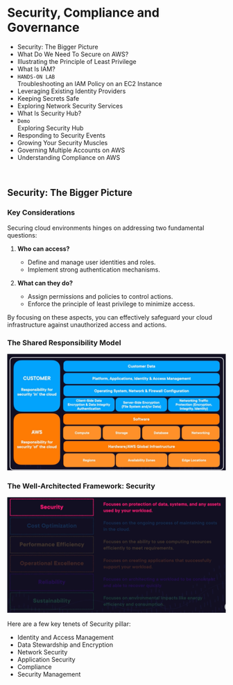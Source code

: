 # Security, Compliance and Governance

- Security: The Bigger Picture
- What Do We Need To Secure on AWS?
- Illustrating the Principle of Least Privilege
- What Is IAM?
- `HANDS-ON LAB`<br>Troubleshooting an IAM Policy on an EC2 Instance
- Leveraging Existing Identity Providers
- Keeping Secrets Safe
- Exploring Network Security Services
- What Is Security Hub?
- `Demo`<br>Exploring Security Hub
- Responding to Security Events
- Growing Your Security Muscles
- Governing Multiple Accounts on AWS
- Understanding Compliance on AWS

<br>

## Security: The Bigger Picture

### Key Considerations

Securing cloud environments hinges on addressing two fundamental questions:

1. **Who can access?**
   - Define and manage user identities and roles.
   - Implement strong authentication mechanisms.

2. **What can they do?**
   - Assign permissions and policies to control actions.
   - Enforce the principle of least privilege to minimize access.

By focusing on these aspects, you can effectively safeguard your cloud infrastructure against unauthorized access and actions.

### The Shared Responsibility Model

![](img/SharedResponsibilityModel.png)


### The Well-Architected Framework: Security

![](img/WellArchitectedFramework-Security.png)

Here are a few key tenets of Security pillar:
- Identity and Access Management
- Data Stewardship and Encryption
- Network Security
- Application Security
- Compliance
- Security Management

